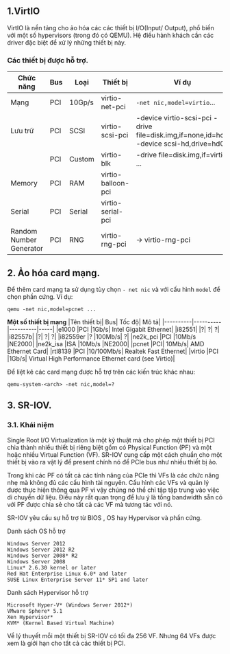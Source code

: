 ## 1.VirtIO

VirtIO là nền tảng cho ảo hóa các các thiết bị I/O(Input/ Output), phổ biến với một số hypervisors (trong đó có QEMU). Hệ điều hành khách cần các driver đặc biệt để xử lý những thiết bị này.

### Các thiết bị được hỗ trợ.
|Chức năng| Bus| Loại | Thiết bị     | Ví dụ |
|---------|----|------|--------------|-------|
|Mạng     | PCI|10Gp/s|virtio-net-pci|`-net nic,model=virtio`...|
|Lưu trữ  | PCI|SCSI  |virtio-scsi-pci|-device virtio-scsi-pci -drive file=disk.img,if=none,id=hd0 -device scsi-hd,drive=hd0|
||PCI |Custom|virtio-blk|-drive file=disk.img,if=virtio ...|
|Memory|PCI|RAM|	virtio-balloon-pci||
|Serial|	PCI	|Serial	|virtio-serial-pci||
|Random Number Generator|	PCI|	RNG|	virtio-rng-pci|	→ virtio-rng-pci

## 2. Ảo hóa card mạng.
Để thêm card mạng ta sử dụng tùy chọn `- net nic` và với cấu hình `model` để chọn phần cứng.
Ví dụ:
```
qemu -net nic,model=pcnet ...
```


**Một số thiết bị mạng**
|Tên thiết bị|	Bus| Tốc độ|	Mô tả|
|----------|----------|----------|-----|
|e1000	|PCI	|1Gb/s|	Intel Gigabit Ethernet|
|i82551|	|?|	?|	?|
|i82557b|	|?|	?|	?|
|i82559er	|?	|100Mb/s|	?|
|ne2k_pci	|PCI	|10Mb/s	|NE2000|
|ne2k_isa	|ISA	|10Mb/s	|NE2000|
|pcnet	|PCI|	10Mb/s|	AMD Ethernet Card|
|rtl8139	|PCI	|10/100Mb/s|	Realtek Fast Ethernet|
|virtio	|PCI	|1Gb/s|	Virtual High Performance Ethernet card (see Virtio)|

Để liệt kê các card mạng được hỗ trợ trên các kiến trúc khác nhau:
```
qemu-system-<arch> -net nic,model=?
```
## 3. SR-IOV.
### 3.1. Khái niệm
Single Root I/O Virtualization là một kỹ thuật mà cho phép một thiết bị PCI chia thành nhiều thiết bị riêng biệt gồm có Physical Function (PF) và một hoặc nhiều Virtual Function (VF). SR-IOV cung cấp một cách chuẩn cho một thiết bị vào ra vật lý để present chính nó để PCIe bus như nhiều thiết bị ảo.

Trong khi các PF có tất cả các tính năng của PCIe thì VFs là các chức năng nhẹ mà không đủ các cấu hình tài nguyên. Cấu hình các VFs và quản lý được thực hiện thông qua PF vì vậy chúng nó thể chỉ tập tập trung vào việc di chuyển dữ liệu. Điều này rất quan trọng để lưu ý là tổng bandwidth sẵn có với PF được chia sẻ cho tất cả các VF mà tương tác với nó.

SR-IOV yêu cầu sự hỗ trợ từ BIOS , OS hay Hypervisor và phần cứng.

Danh sách OS hỗ trợ
```
Windows Server 2012  
Windows Server 2012 R2  
Windows Server 2008* R2  
Windows Server 2008  
Linux* 2.6.30 kernel or later  
Red Hat Enterprise Linux 6.0* and later  
SUSE Linux Enterprise Server 11* SP1 and later
```
Danh sách Hypervisor hỗ trợ
```
Microsoft Hyper-V* (Windows Server 2012*)  
VMware Sphere* 5.1  
Xen Hypervisor*  
KVM* (Kernel Based Virtual Machine)  
```

Về lý thuyết mỗi một thiết bị SR-IOV có tối đa 256 VF. Nhưng 64 VFs được xem là giới hạn cho tất cả các thiết bị PCI.